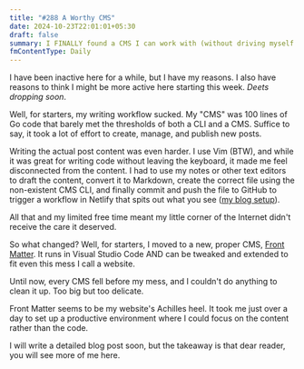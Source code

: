 ```yaml
---
title: "#288 A Worthy CMS"
date: 2024-10-23T22:01:01+05:30
draft: false
summary: I FINALLY found a CMS I can work with (without driving myself mad).
fmContentType: Daily
---
```


I have been inactive here for a while, but I have my reasons. I also have reasons to think I might be more active here starting this week. _Deets dropping soon_.

Well, for starters, my writing workflow sucked. My "CMS" was 100 lines of Go code that barely met the thresholds of both a CLI and a CMS. Suffice to say, it took a lot of effort to create, manage, and publish new posts.

Writing the actual post content was even harder. I use Vim (BTW), and while it was great for writing code without leaving the keyboard, it made me feel disconnected from the content. I had to use my notes or other text editors to draft the content, convert it to Markdown, create the correct file using the non-existent CMS CLI, and finally commit and push the file to GitHub to trigger a workflow in Netlify that spits out what you see ([my blog setup](/posts/my-blog-setup-and-writing-process/)).

All that and my limited free time meant my little corner of the Internet didn't receive the care it deserved.

So what changed? Well, for starters, I moved to a new, proper CMS, [Front Matter](https://frontmatter.codes/). It runs in Visual Studio Code AND can be tweaked and extended to fit even this mess I call a website.

Until now, every CMS fell before my mess, and I couldn't do anything to clean it up. Too big but too delicate.

Front Matter seems to be my website's Achilles heel. It took me just over a day to set up a productive environment where I could focus on the content rather than the code.

I will write a detailed blog post soon, but the takeaway is that dear reader, you will see more of me here.
